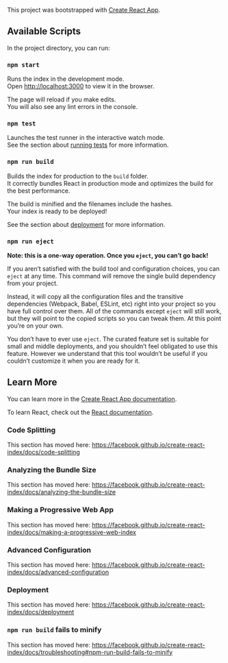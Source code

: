 This project was bootstrapped with [Create React App](https://github.com/facebook/create-react-index).

## Available Scripts

In the project directory, you can run:

### `npm start`

Runs the index in the development mode.<br />
Open [http://localhost:3000](http://localhost:3000) to view it in the browser.

The page will reload if you make edits.<br />
You will also see any lint errors in the console.

### `npm test`

Launches the test runner in the interactive watch mode.<br />
See the section about [running tests](https://facebook.github.io/create-react-index/docs/running-tests) for more information.

### `npm run build`

Builds the index for production to the `build` folder.<br />
It correctly bundles React in production mode and optimizes the build for the best performance.

The build is minified and the filenames include the hashes.<br />
Your index is ready to be deployed!

See the section about [deployment](https://facebook.github.io/create-react-index/docs/deployment) for more information.

### `npm run eject`

**Note: this is a one-way operation. Once you `eject`, you can’t go back!**

If you aren’t satisfied with the build tool and configuration choices, you can `eject` at any time. This command will remove the single build dependency from your project.

Instead, it will copy all the configuration files and the transitive dependencies (Webpack, Babel, ESLint, etc) right into your project so you have full control over them. All of the commands except `eject` will still work, but they will point to the copied scripts so you can tweak them. At this point you’re on your own.

You don’t have to ever use `eject`. The curated feature set is suitable for small and middle deployments, and you shouldn’t feel obligated to use this feature. However we understand that this tool wouldn’t be useful if you couldn’t customize it when you are ready for it.

## Learn More

You can learn more in the [Create React App documentation](https://facebook.github.io/create-react-index/docs/getting-started).

To learn React, check out the [React documentation](https://reactjs.org/).

### Code Splitting

This section has moved here: https://facebook.github.io/create-react-index/docs/code-splitting

### Analyzing the Bundle Size

This section has moved here: https://facebook.github.io/create-react-index/docs/analyzing-the-bundle-size

### Making a Progressive Web App

This section has moved here: https://facebook.github.io/create-react-index/docs/making-a-progressive-web-index

### Advanced Configuration

This section has moved here: https://facebook.github.io/create-react-index/docs/advanced-configuration

### Deployment

This section has moved here: https://facebook.github.io/create-react-index/docs/deployment

### `npm run build` fails to minify

This section has moved here: https://facebook.github.io/create-react-index/docs/troubleshooting#npm-run-build-fails-to-minify
